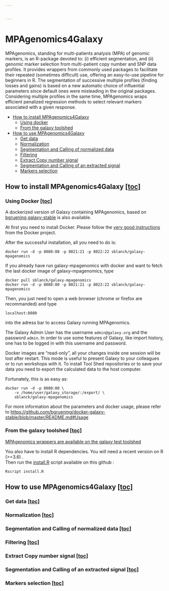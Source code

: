 ```yaml
---


---
```


<h1 id="mpagenomics4galaxy">MPAgenomics4Galaxy</h1>
<p>MPAgenomics, standing for multi-patients analysis (MPA) of genomic markers, is an R-package devoted to: (i) efficient segmentation, and (ii) genomic marker selection from multi-patient copy number and SNP data profiles. It provides wrappers from commonly used packages to facilitate their repeated (sometimes difficult) use, offering an easy-to-use pipeline for beginners in R. The segmentation of successive multiple profiles (finding losses and gains) is based on a new automatic choice of influential parameters since default ones were misleading in the original packages. Considering multiple profiles in the same time, MPAgenomics wraps efficient penalized regression methods to select relevant markers associated with a given response.</p>
<ul>
<li><a href="#how-to-install-mpa">How to install MPAgenomics4Galaxy</a>
<ul>
<li><a href="#using-docker">Using docker</a></li>
<li><a href="#from-the-galaxy-toolshed">From the galaxy toolshed</a></li>
</ul>
</li>
<li><a href="#how-to-use-mpa">How to use MPAgenomics4Galaxy</a>
<ul>
<li><a href="#get-data">Get data</a></li>
<li><a href="#normalization">Normalization</a></li>
<li><a href="seg-call">Segmentation and Calling of normalized data</a></li>
<li><a href="#filtering">Filtering</a></li>
<li><a href="#extract">Extract Copy number signal</a></li>
<li><a href="#seg-call-extracted">Segmentation and Calling of an extracted signal</a></li>
<li><a href="#markers-selection">Markers selection</a></li>
</ul>
</li>
</ul>
<h2 id="how-to-install-mpagenomics4galaxy--a-namehow-to-install-mpa--toc">How to install MPAgenomics4Galaxy  <a> </a><a href="#toc">[toc]</a></h2>
<h3 id="using-docker--a-nameusing-docker--toc">Using Docker  <a> </a><a href="#toc">[toc]</a></h3>
<p>A dockerized version of Galaxy containing MPAgenomics, based on <a href="https://github.com/bgruening/docker-galaxy-stable">bgruening galaxy-stable</a> is also available.</p>
<p>At first you need to install Docker. Please follow the <a href="https://docs.docker.com/installation/">very good instructions</a> from the Docker project.</p>
<p>After the successful installation, all you need to do is:</p>
<pre><code>docker run -d -p 8080:80 -p 8021:21 -p 8022:22 sblanck/galaxy-mpagenomics
</code></pre>
<p>If you already have run galaxy-mpagenomics with docker and want to fetch the last docker image of galaxy-mpagenomics, type</p>
<pre><code>docker pull sblanck/galaxy-mpagenomics
docker run -d -p 8080:80 -p 8021:21 -p 8022:22 sblanck/galaxy-mpagenomics
</code></pre>
<p>Then, you just need to open a web browser (chrome or firefox are recommanded) and type</p>
<pre><code>localhost:8080
</code></pre>
<p>into the adress bar to access Galaxy running MPAgenomics.</p>
<p>The Galaxy Admin User has the username <code>admin@galaxy.org</code> and the password <code>admin</code>. In order to use some features of Galaxy, like import history, one has to be logged in with this username and password.</p>
<p>Docker images are “read-only”, all your changes inside one session will be lost after restart. This mode is useful to present Galaxy to your colleagues or to run workshops with it. To install Tool Shed repositories or to save your data you need to export the calculated data to the host computer.</p>
<p>Fortunately, this is as easy as:</p>
<pre><code>docker run -d -p 8080:80 \
    -v /home/user/galaxy_storage/:/export/ \
    sblanck/galaxy-mpagenomics
</code></pre>
<p>For more information about the parameters and docker usage, please refer to <a href="https://github.com/bgruening/docker-galaxy-stable/blob/master/README.md#Usage">https://github.com/bgruening/docker-galaxy-stable/blob/master/README.md#Usage</a></p>
<h3 id="from-the-galaxy-toolshed-a-namefrom-the-galaxy-toolshed--toc">From the galaxy toolshed <a> </a><a href="#toc">[toc]</a></h3>
<p><a href="https://testtoolshed.g2.bx.psu.edu/view/sblanck/mpagenomics_wrappers/af4f63f27c77">MPAgenomics wrappers are available on the galaxy test toolshed </a></p>
<p>You also have to install R dependencies. You will need a recent version on R (&gt;=3.6) .<br>
Then run the <a href="https://github.com/sblanck/MPAgenomics4Galaxy/blob/master/install.R">install.R</a> script available on this github :</p>
<pre><code>Rscript install.R
</code></pre>
<h2 id="how-to-use-mpagenomics4galaxy--a-namehow-to-use-mpa--toc">How to use MPAgenomics4Galaxy  <a> </a><a href="#toc">[toc]</a></h2>
<h3 id="get-data--a-namehow-to-use-mpa--toc">Get data  <a> </a><a href="#toc">[toc]</a></h3>
<h3 id="normalization--a-namenormalization--toc">Normalization  <a> </a><a href="#toc">[toc]</a></h3>
<h3 id="segmentation-and-calling-of-normalized-data--a-nameseg-call--toc">Segmentation and Calling of normalized data  <a> </a><a href="#toc">[toc]</a></h3>
<h3 id="filtering--a-namefiltering--toc">Filtering  <a> </a><a href="#toc">[toc]</a></h3>
<h3 id="extract-copy-number-signal--a-nameextract--toc">Extract Copy number signal  <a> </a><a href="#toc">[toc]</a></h3>
<h3 id="segmentation-and-calling-of-an-extracted-signal--a-nameseg-call-extracted--toc">Segmentation and Calling of an extracted signal  <a> </a><a href="#toc">[toc]</a></h3>
<h3 id="markers-selection--a-namemarkers-selection--toc">Markers selection  <a> </a><a href="#toc">[toc]</a></h3>

